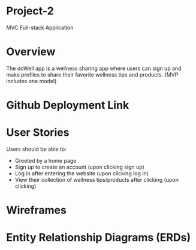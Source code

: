 # Project-2

MVC Full-stack Application

# Overview

The doWell app is a wellness sharing app where users can sign up and make profiles to share their favorite wellness tips and products. (MVP includes one model)

# Github Deployment Link

# User Stories

Users should be able to:

- Greeted by a home page
- Sign up to create an account (upon clicking sign up)
- Log in after entering the website (upon clicking log in)
- View their collection of wellness tips/products after clicking (upon clicking)

# Wireframes

# Entity Relationship Diagrams (ERDs)

